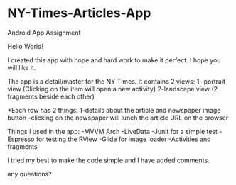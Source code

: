 # NY-Times-Articles-App
Android App Assignment

Hello World!

I created this app with hope and hard work to make it perfect.
I hope you will like it.

The app is a detail/master for the NY Times.
It contains 2 views: 1- portrait view (Clicking on the item will open a new activity)
2-landscape view (2 fragments beside each other)

*Each row has 2 things: 1-details about the article and newspaper image button
-clicking on the newspaper will lunch the article URL on the browser

Things I used in the app:
-MVVM Arch
-LiveData
-Junit for a simple test
-Espresso for testing the RView
-Glide for image loader
-Activities and fragments 

I tried my best to make the code simple and I have added comments.

any questions?
